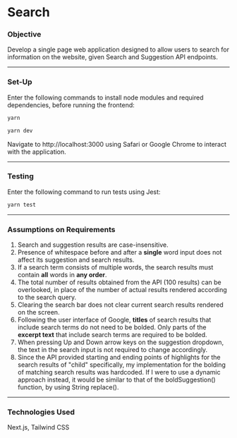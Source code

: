 # Search

### Objective
Develop a single page web application designed to allow users to search for information on the website, given Search and Suggestion API endpoints.

---

### Set-Up
Enter the following commands to install node modules and required dependencies, before running the frontend:
```bash
yarn
```
```bash
yarn dev
```

Navigate to http://localhost:3000 using Safari or Google Chrome to interact with the application.

---

### Testing
Enter the following command to run tests using Jest:
```bash
yarn test
```

---

### Assumptions on Requirements
1. Search and suggestion results are case-insensitive.
2. Presence of whitespace before and after a **single** word input does not affect its suggestion and search results.
3. If a search term consists of multiple words, the search results must contain **all** words in  **any order**.
4. The total number of results obtained from the API (100 results) can be overlooked, in place of the number of actual results rendered according to the search query.
5. Clearing the search bar does not clear current search results rendered on the screen.
6. Following the user interface of Google, **titles** of search results that include search terms do not need to be bolded. Only parts of the **excerpt text** that include search terms are required to be bolded.
7. When pressing Up and Down arrow keys on the suggestion dropdown, the text in the search input is not required to change accordingly.
8. Since the API provided starting and ending points of highlights for the search results of "child" specifically, my implementation for the bolding of matching search results was hardcoded. If I were to use a dynamic approach instead, it would be similar to that of the boldSuggestion() function, by using String replace().

---

### Technologies Used
Next.js, Tailwind CSS
